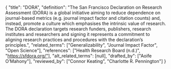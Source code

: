{
    "title": "DORA",
    "definition": "The San Francisco Declaration on Research Assessment (DORA) is a global initiative aiming to reduce dependence on journal-based metrics (e.g. journal impact factor and citation counts) and, instead, promote a culture which emphasises the intrinsic value of research. The DORA declaration targets research funders, publishers, research institutes and researchers and signing it represents a commitment to aligning research practices and procedures with the declaration’s principles.",
    "related_terms": ["Generalizability", "Journal Impact Factor", "Open Science"],
    "references": ["Health Research Board (n.d.)", "https://sfdora.org/"],
    "alt_related_terms": [null],
    "drafted_by": ["Aoife O’Mahony"],
    "reviewed_by": ["Connor Keating", "Charlotte R. Pennington"]
  }
